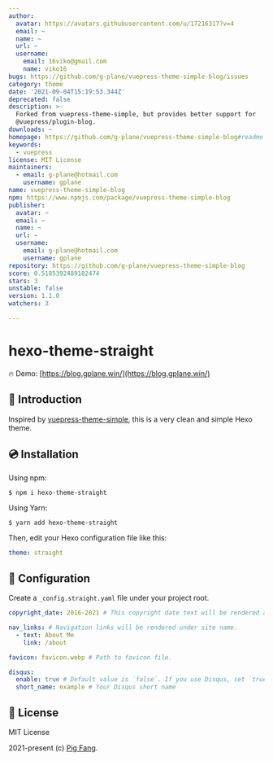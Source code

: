 ```yaml
---
author:
  avatar: https://avatars.githubusercontent.com/u/17216317?v=4
  email: ~
  name: ~
  url: ~
  username:
    email: 16viko@gmail.com
    name: viko16
bugs: https://github.com/g-plane/vuepress-theme-simple-blog/issues
category: theme
date: '2021-09-04T15:19:53.344Z'
deprecated: false
description: >-
  Forked from vuepress-theme-simple, but provides better support for
  @vuepress/plugin-blog.
downloads: ~
homepage: https://github.com/g-plane/vuepress-theme-simple-blog#readme
keywords:
  - vuepress
license: MIT License
maintainers:
  - email: g-plane@hotmail.com
    username: gplane
name: vuepress-theme-simple-blog
npm: https://www.npmjs.com/package/vuepress-theme-simple-blog
publisher:
  avatar: ~
  email: ~
  name: ~
  url: ~
  username:
    email: g-plane@hotmail.com
    username: gplane
repository: https://github.com/g-plane/vuepress-theme-simple-blog
score: 0.5185392489182474
stars: 3
unstable: false
version: 1.1.0
watchers: 3

---
```


# hexo-theme-straight

🔥 Demo: [https://blog.gplane.win/](https://blog.gplane.win/)

## 📘 Introduction

Inspired by [vuepress-theme-simple](https://github.com/viko16/vuepress-theme-simple), this is a very clean and simple Hexo theme.

## 💿 Installation

Using npm:

```
$ npm i hexo-theme-straight
```

Using Yarn:

```
$ yarn add hexo-theme-straight
```

Then, edit your Hexo configuration file like this:

```yaml
theme: straight
```

## 🔧 Configuration

Create a `_config.straight.yaml` file under your project root.

```yaml
copyright_date: 2016-2021 # This copyright date text will be rendered at footer.

nav_links: # Navigation links will be rendered under site name.
  - text: About Me
    link: /about

favicon: favicon.webp # Path to favicon file.

disqus:
  enable: true # Default value is `false`. If you use Disqus, set `true`.
  short_name: example # Your Disqus short name
```

## 📃 License

MIT License

2021-present (c) [Pig Fang](https://github.com/g-plane).
